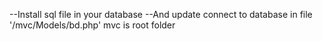 --Install sql file in your database
--And update connect to database in file '/mvc/Models/bd.php'
mvc is root folder
